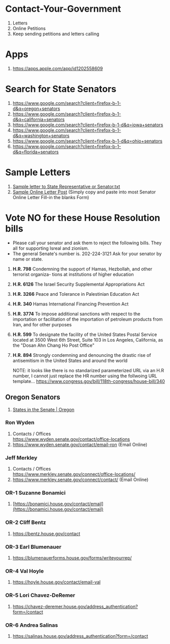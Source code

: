 

 
# Contact-Your-Government

1. Letters
2. Online Petitions
3. Keep sending petitions and letters calling

# Apps
1. https://apps.apple.com/app/id1202558609


# Search for State Senators
1. https://www.google.com/search?client=firefox-b-1-d&q=oregon+senators
2. https://www.google.com/search?client=firefox-b-1-d&q=california+senators
3. https://www.google.com/search?client=firefox-b-1-d&q=iowa+senators
4. https://www.google.com/search?client=firefox-b-1-d&q=washington+senators
5. https://www.google.com/search?client=firefox-b-1-d&q=ohio+senators
6. https://www.google.com/search?client=firefox-b-1-d&q=florida+senators

# Sample Letters
1. [Sample letter to State Representative or Senator.txt](./Sample%20letter%20to%20State%20Representative%20or%20Senator.txt)
2. [Sample Online Letter Post](./Sample%20Online%20Letter%20Post.txt)  (Simply copy and paste into most Senator Online Letter Fill-in the blanks Form) 

# Vote NO for these House Resolution bills
* Please call your senator and ask them to reject the following bills.  They all for supporting Isreal and zionism.
* The general Senate's number is.
202-224-3121
Ask for your senator by name or state.

1. **H.R. 798** Condemning the support of Hamas, Hezbollah, and other terrorist organiza-
tions at institutions of higher education
2. **H.R. 6126** 
The Israel Security Supplemental Appropriations Act
3. **H.R. 3266** 
Peace and Tolerance in Palestinian Education Act
4. **H.R. 340** 
Hamas International Financing Prevention Act
5. **H.R. 3774** To impose additional sanctions with respect to the importation or facilitation
of the importation of petroleum products from Iran, and for other purposes
6. **H.R. 599** 
To designate the facility of the United States Postal Service located at 3500 West 6th Street, Suite 103 in Los Angeles, California, as the "Dosan Ahn Chang Ho Post Office"
7. **H.R. 894** 
Strongly condemning and denouncing the drastic rise of antisemitism in the United States and around the world

   NOTE: it looks like there is no standarized parameterized URL via an H.R number, I cannot just replace the HR number using the follwoing URL template...
https://www.congress.gov/bill/118th-congress/house-bill/340

<h2>Oregon Senators</h2>
<ol>
	<li>
	<a jsname="UWckNb" data-jsarwt="1" data-usg="AOvVaw37NpZ253Yhx9MSHXoTZzqt" data-ved="2ahUKEwiE38ag-P6CAxWqIjQIHRlCAIsQFnoECCoQAQ" data-ctbtn="0" data-jrwt="1" data-cthref="chrome://browser/url?sa=t&rct=j&q=&esrc=s&source=web&cd=&ved=2ahUKEwiE38ag-P6CAxWqIjQIHRlCAIsQFnoECCoQAQ&url=https%3A%2F%2Fwww.senate.gov%2Fstates%2FOR%2Fintro.htm&usg=AOvVaw37NpZ253Yhx9MSHXoTZzqt&opi=89978449" href="https://www.google.com/url?sa=t&rct=j&q=&esrc=s&source=web&cd=&ved=2ahUKEwiE38ag-P6CAxWqIjQIHRlCAIsQFnoECCoQAQ&url=https%3A%2F%2Fwww.senate.gov%2Fstates%2FOR%2Fintro.htm&usg=AOvVaw37NpZ253Yhx9MSHXoTZzqt&opi=89978449">
	States in the Senate | Oregon<span jscontroller="msmzHf" jsaction="rcuQ6b:npT2md;PYDNKe:bLV6Bd;mLt3mc"></span></a></li>
</ol>
<h3>Ron Wyden</h3>
<ol>
	<li>Contacts / Offices<br>
	<a href="https://www.wyden.senate.gov/contact/office-locations">
	https://www.wyden.senate.gov/contact/office-locations</a></li>
	<li><a href="https://www.wyden.senate.gov/contact/email-ron">
	https://www.wyden.senate.gov/contact/email-ron</a> (Email Online)</li>
</ol>
<h3>Jeff Merkley</h3>
<ol>
	<li>Contacts / Offices<br>
	<a href="https://www.merkley.senate.gov/connect/office-locations/">
	https://www.merkley.senate.gov/connect/office-locations/</a> </li>
	<li><a href="https://www.merkley.senate.gov/connect/contact/">
	https://www.merkley.senate.gov/connect/contact/</a> (Email Online)</li>
</ol>

### OR-1 Suzanne Bonamici
1. [https://bonamici.house.gov/contact/email](https://bonamici.house.gov/contact/email)

### OR-2 Cliff Bentz
1. https://bentz.house.gov/contact

### OR-3 Earl Blumenauer 
1. https://blumenauerforms.house.gov/forms/writeyourrep/
	
### OR-4 Val Hoyle
1. https://hoyle.house.gov/contact/email-val
       
### OR-5 Lori Chavez-DeRemer
1. https://chavez-deremer.house.gov/address_authentication?form=/contact
      
### OR-6 Andrea Salinas 
1. https://salinas.house.gov/address_authentication?form=/contact
